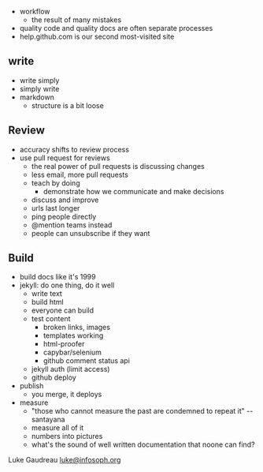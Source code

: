 - workflow
    - the result of many mistakes
- quality code and quality docs are often separate processes
- help.github.com is our second most-visited site

write
-----

- write simply 
- simply write 
- markdown
    - structure is a bit loose

Review
------

- accuracy shifts to review process
- use pull request for reviews
    - the real power of pull requests is discussing changes
    - less email, more pull requests
    - teach by doing
        - demonstrate how we communicate and make decisions
    - discuss and improve
    - urls last longer
    - ping people directly
    - @mention teams instead
    - people can unsubscribe if they want

Build
-----

- build docs like it's 1999
- jekyll: do one thing, do it well 
    - write text
    - build html
    - everyone can build
    - test content
        - broken links, images
        - templates working
        - html-proofer
        - capybar/selenium
        - github comment status api
    - jekyll auth (limit access)
    - github deploy
- publish
    - you merge, it deploys
- measure
    - "those who cannot measure the past are condemned to repeat it" -- santayana
    - measure all of it 
    - numbers into pictures
    - what's the sound of well written documentation that noone can find?

Luke Gaudreau <luke@infosoph.org>
      

